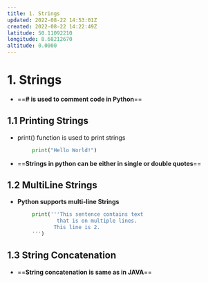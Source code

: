 ```yaml
---
title: 1. Strings
updated: 2022-08-22 14:53:01Z
created: 2022-08-22 14:22:49Z
latitude: 50.11092210
longitude: 8.68212670
altitude: 0.0000
---
```


# 1. Strings
- ==**\# is used to comment code in Python**==
## 1.1 Printing Strings
- print() function is used to print strings
```python
		print("Hello World!")
```
- ==**Strings in python can be either in single or double quotes**==
## 1.2 MultiLine Strings
- **Python supports multi-line Strings**
```python
		print('''This sentence contains text 
				that is on multiple lines.
			   This line is 2.
		''')
```
## 1.3 String Concatenation
- ==**String concatenation is same as in JAVA**==